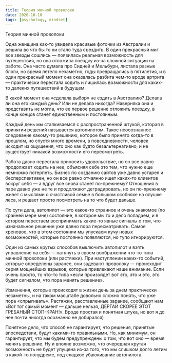 ```yaml
---
title: Теория минной проволоки
date: 2020-10-10
tags: [psychology, mindset]
---
```


Теория минной проволоки

Одна женщина как-то увидела красивые фоточки из Австралии и решила во что бы то ни стало туда съездить. В один прекрасный миг все звезды сошлись — появилась реальная возможность для путешествия, но она отложила поездку из-за сложной ситуации на работе. Она часто думала про Сидней и Мельбурн, листала разные блоги, но время летело незаметно, годы превращались в пятилетия, и в один прекрасный момент она оказалась разбита чем-то вроде артрита — практически перестала ходить и лишилась возможности для каких-то далеких путешествий в будущем.

В какой момент она «сделала выбор» не ездить в Австралию? Делала ли она его каждый день? Или не делала никогда? Наверняка она и представить не могла, что ее первое решение отложить поездку, в конце концов станет единственным и постоянным. 

Каждый день мы сталкиваемся с распространенной штукой, которая в принятии решений называется автопилотом. Такое неосознанное следование какому-то решению, которое было принято когда-то в прошлом, но спустя много времени, в повседневности, человек исходит из ощущения, что оно как будто безальтернативно, и не существует никакой возможности его пересмотреть. 

Работа давно перестала приносить удовольствие, но он все равно продолжает ходить на нее, объясняя себе это тем, что нужно еще немножко потерпеть. Бизнес по созданию сайтов уже давно устарел и бесперспективен, но он все равно отчаянно ищет каких-то клиентов вокруг себя — а вдруг все снова станет по-прежнему? Отношения в паре давно уже не те и продолжают деградировать, но он по-прежнему живет с мыслями о счастливой семье в большом особняке на опушке леса, и решает просто посмотреть на то что будет дальше.

По сути дела, автопилот — это какое-то странное и очень знакомое (по крайней мере мне) состояние, в которое мы то и дело попадаем, и в котором перестаем воспринимать какие-то явные сигналы о том, что изначальное решение уже давно пора пересматривать. Самое хреновое, что в этом состоянии мы упускаем кучу новых возможностей, которые постоянно появляются, но тупо игнорируются.

Один из самых крутых способов выключить автопилот и взять управление на себя — натянуть в своем воображении что-то типа минной проволоки (или растяжки). При наступлении каких-то событий, которые определены заранее, они задевают проволоку — происходит серия мощнейших взрывов, которые привлекают наше внимание. Если очень просто, то что-то типа «если произойдет вот это, это и это, это будет сигналом, что пора менять решение».

Изменения, которые происходят в жизни день за днем практически незаметны, и на таком масштабе довольно сложно понять, что уже пора «спрыгивать». Растяжки, расставленные заранее, сообщают нам «Вот тот самый момент — дальше нельзя, ДЕРГАЙ СКОРЕЕ ЭТОТ ГРЕБАНЫЙ СТОП-КРАН!». Вроде простая и понятная штука, но вот я до нее почти никогда осознанно не добирался)

Понятное дело, что способ не гарантирует, что решения, принятые впоследствии, будут какими-то правильными. Но, как минимум, он гарантирует, что мы будем предупреждены о том, что вот оно — время менять решение. Ну и вполне возможно, что очередная крутая возможность не будет упущена из-за того, что мы слишком долго летим в какой-то полудреме, под сладкое убаюкивание автопилота.